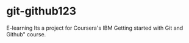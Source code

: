 # git-github123
E-learning
Its a project for Coursera's IBM Getting started with Git and Github" course.
